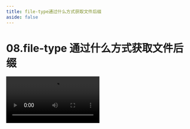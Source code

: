 ```yaml
---
title: file-type通过什么方式获取文件后缀
aside: false
---
```


# 08.file-type 通过什么方式获取文件后缀

<video autoplay src="http://qn.chinavanes.com/upload/08.file-type通过什么方式获取文件后缀.mp4" controls controlsList="nodownload" width="50%"/>

